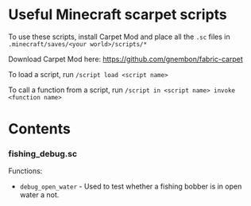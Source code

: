 # Useful Minecraft scarpet scripts

To use these scripts, install Carpet Mod and place all the `.sc` files in `.minecraft/saves/<your world>/scripts/*`

Download Carpet Mod here: https://github.com/gnembon/fabric-carpet

To load a script, run `/script load <script name>`

To call a function from a script, run `/script in <script name> invoke <function name>`

# Contents

### fishing_debug.sc
Functions:
* `debug_open_water` - Used to test whether a fishing bobber is in open water a not.
